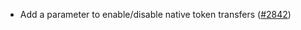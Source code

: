 - Add a parameter to enable/disable native token transfers
  ([\#2842](https://github.com/anoma/namada/issues/2842))